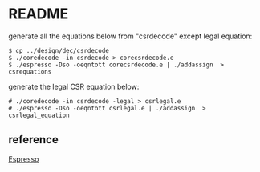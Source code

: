 README
=========

generate all the equations below from "csrdecode" except legal equation:

```
$ cp ../design/dec/csrdecode
$ ./coredecode -in csrdecode > corecsrdecode.e
$ ./espresso -Dso -oeqntott corecsrdecode.e | ./addassign  > csrequations
```

generate the legal CSR equation below:

```
# ./coredecode -in csrdecode -legal > csrlegal.e
# ./espresso -Dso -oeqntott csrlegal.e | ./addassign  > csrlegal_equation
```

reference
--------------

[Espresso](http://www.ecs.umass.edu/ece/labs/vlsicad/ece667/links/espresso.html)


